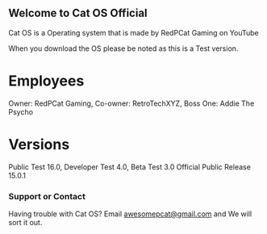 ## Welcome to Cat OS Official

Cat OS is a Operating system that is made by RedPCat Gaming on YouTube

When you download the OS please be noted as this is a Test version.

# Employees
Owner: RedPCat Gaming,
Co-owner: RetroTechXYZ,
Boss One: Addie The Psycho

# Versions

Public Test 16.0,
Developer Test 4.0,
Beta Test 3.0
Official Public Release 15.0.1

### Support or Contact

Having trouble with Cat OS? Email awesomepcat@gmail.com and We will sort it out.
